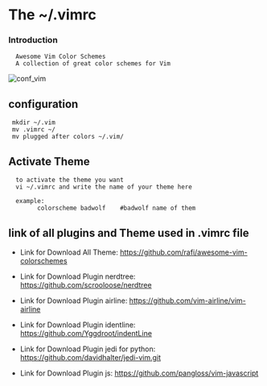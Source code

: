 
# The ~/.vimrc
### Introduction
      Awesome Vim Color Schemes
      A collection of great color schemes for Vim
      

![conf_vim](https://user-images.githubusercontent.com/45467643/122675788-3ebf1b00-d1f0-11eb-9214-3c61c5be4be5.png)

## configuration 
     mkdir ~/.vim
     mv .vimrc ~/
     mv plugged after colors ~/.vim/

## Activate Theme
      to activate the theme you want
      vi ~/.vimrc and write the name of your theme here
      
      example:
            colorscheme badwolf    #badwolf name of them
      
## link of all plugins and Theme used in .vimrc  file
- Link for Download All Theme:                https://github.com/rafi/awesome-vim-colorschemes

- Link for Download Plugin  nerdtree:         https://github.com/scrooloose/nerdtree

- Link for Download Plugin  airline:          https://github.com/vim-airline/vim-airline

- Link for Download Plugin  identline:        https://github.com/Yggdroot/indentLine

- Link for Download Plugin  jedi for python:  https://github.com/davidhalter/jedi-vim.git

- Link for Download Plugin  js:               https://github.com/pangloss/vim-javascript



